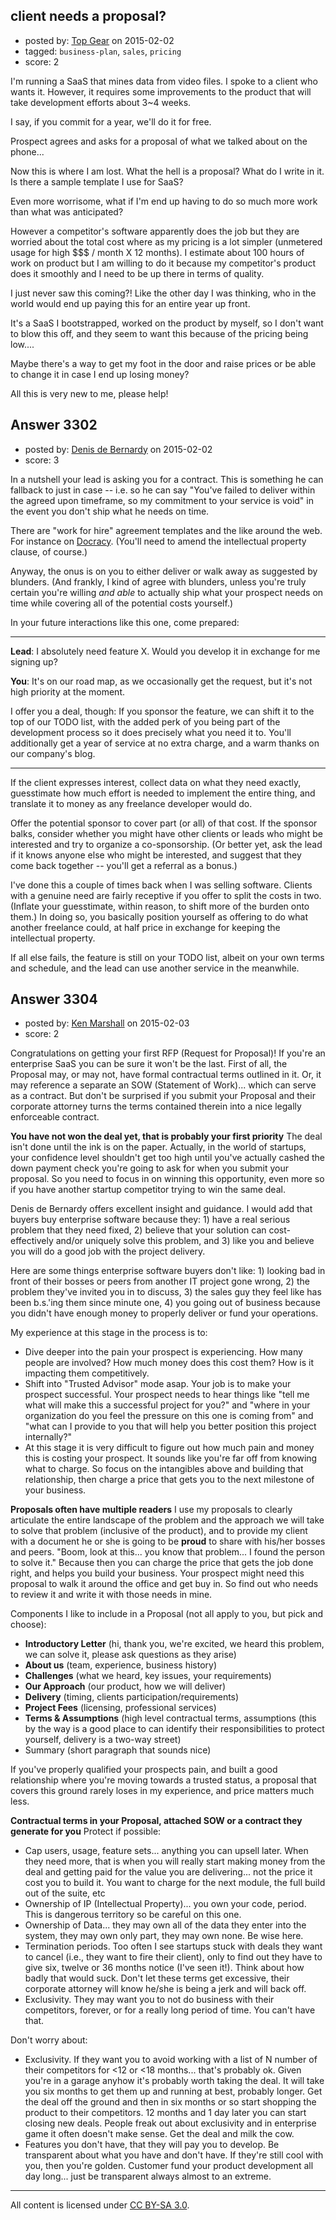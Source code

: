 ## client needs a proposal?

- posted by: [Top Gear](https://stackexchange.com/users/4690596/top-gear) on 2015-02-02
- tagged: `business-plan`, `sales`, `pricing`
- score: 2

I'm running a SaaS that mines data from video files.
I spoke to a client who wants it. However, it requires some improvements to the product that will take development efforts about 3~4 weeks.

I say, if you commit for a year, we'll do it for free.

Prospect agrees and asks for a proposal of what we talked about on the phone...

Now this is where I am lost. What the hell is a proposal? What do I write in it. Is there a sample template I use for SaaS?

Even more worrisome, what if I'm end up having to do so much more work than what was anticipated?

However a competitor's software apparently does the job but they are worried about the total cost where as my pricing is a lot simpler (unmetered usage for high $$$ / month X 12 months). I estimate about 100 hours of work on product but I am willing to do it because my competitor's product does it smoothly and I need to be up there in terms of quality.

I just never saw this coming?! Like the other day I was thinking, who in the world would end up paying this for an entire year up front.

It's a SaaS I bootstrapped, worked on the product by myself, so I don't want to blow this off, and they seem to want this because of the pricing being low....

Maybe there's a way to get my foot in the door and raise prices or be able to change it in case I end up losing money?

All this is very new to me, please help!


## Answer 3302

- posted by: [Denis de Bernardy](https://stackexchange.com/users/182468/denis-de-bernardy) on 2015-02-02
- score: 3

In a nutshell your lead is asking you for a contract. This is something he can fallback to just in case -- i.e. so he can say "You've failed to deliver within the agreed upon timeframe, so my commitment to your service is void" in the event you don't ship what he needs on time.

There are "work for hire" agreement templates and the like around the web. For instance on [Docracy](https://www.docracy.com). (You'll need to amend the intellectual property clause, of course.)

Anyway, the onus is on you to either deliver or walk away as suggested by blunders. (And frankly, I kind of agree with blunders, unless you're truly certain you're willing *and able* to actually ship what your prospect needs on time while covering all of the potential costs yourself.)

In your future interactions like this one, come prepared:

---

**Lead**: I absolutely need feature X. Would you develop it in exchange for me signing up?

**You**: It's on our road map, as we occasionally get the request, but it's not high priority at the moment.

I offer you a deal, though: If you sponsor the feature, we can shift it to the top of our TODO list, with the added perk of you being part of the development process so it does precisely what you need it to. You'll additionally get a year of service at no extra charge, and a warm thanks on our company's blog.

---

If the client expresses interest, collect data on what they need exactly, guesstimate how much effort is needed to implement the entire thing, and translate it to money as any freelance developer would do.

Offer the potential sponsor to cover part (or all) of that cost. If the sponsor balks, consider whether you might have other clients or leads who might be interested and try to organize a co-sponsorship. (Or better yet, ask the lead if it knows anyone else who might be interested, and suggest that they come back together -- you'll get a referral as a bonus.)

I've done this a couple of times back when I was selling software. Clients with a genuine need are fairly receptive if you offer to split the costs in two. (Inflate your guesstimate, within reason, to shift more of the burden onto them.) In doing so, you basically position yourself as offering to do what another freelance could, at half price in exchange for keeping the intellectual property.

If all else fails, the feature is still on your TODO list, albeit on your own terms and schedule, and the lead can use another service in the meanwhile.


## Answer 3304

- posted by: [Ken Marshall](https://stackexchange.com/users/893263/ken-marshall) on 2015-02-03
- score: 2

Congratulations on getting your first RFP (Request for Proposal)! If you're an enterprise SaaS you can be sure it won't be the last. First of all, the Proposal may, or may not, have formal contractual terms outlined in it. Or, it may reference a separate an SOW (Statement of Work)... which can serve as a contract. But don't be surprised if you submit your Proposal and their corporate attorney turns the terms contained therein into a nice legally enforceable contract. 

**You have not won the deal yet, that is probably your first priority**
The deal isn't done until the ink is on the paper. Actually, in the world of startups, your confidence level shouldn't get too high until you've actually cashed the down payment check you're going to ask for when you submit your proposal. So you need to focus in on winning this opportunity, even more so if you have another startup competitor trying to win the same deal. 

Denis de Bernardy offers excellent insight and guidance. I would add that buyers buy enterprise software because they: 1) have a real serious problem that they need fixed, 2) believe that your solution can cost-effectively and/or uniquely solve this problem, and 3) like you and believe you will do a good job with the project delivery.

Here are some things enterprise software buyers don't like: 1) looking bad in front of their bosses or peers from another IT project gone wrong, 2) the problem they've invited you in to discuss, 3) the sales guy they feel like has been b.s.'ing them since minute one, 4) you going out of business because you didn't have enough money to properly deliver or fund your operations. 

My experience at this stage in the process is to:

- Dive deeper into the pain your prospect is experiencing. How many people are involved? How much money does this cost them? How is it impacting them competitively. 
- Shift into "Trusted Advisor" mode asap. Your job is to make your prospect successful. Your prospect needs to hear things like "tell me what will make this a successful project for you?" and "where in your organization do you feel the pressure on this one is coming from" and "what can I provide to you that will help you better position this project internally?" 
- At this stage it is very difficult to figure out how much pain and money this is costing your prospect. It sounds like you're far off from knowing what to charge. So focus on the intangibles above and building that relationship, then charge a price that gets you to the next milestone of your business. 

**Proposals often have multiple readers**
I use my proposals to clearly articulate the entire landscape of the problem and the approach we will take to solve that problem (inclusive of the product), and to provide my client with a document he or she is going to be **proud** to share with his/her bosses and peers. "Boom, look at this... you know that problem... I found the person to solve it." Because then you can charge the price that gets the job done right, and helps you build your business. Your prospect might need this proposal to walk it around the office and get buy in. So find out who needs to review it and write it with those needs in mine. 

Components I like to include in a Proposal (not all apply to you, but pick and choose):

 - **Introductory Letter** (hi, thank you, we're excited, we heard this problem, we can solve it, please ask questions as they arise)
 - **About us** (team, experience, business history)
 - **Challenges** (what we heard, key issues, your requirements)
 - **Our Approach** (our product, how we will deliver)
 - **Delivery** (timing, clients participation/requirements)
 - **Project Fees** (licensing, professional services)
 - **Terms & Assumptions** (high level contractual terms, assumptions (this by the way is a good place to can identify their responsibilities to protect yourself, delivery is a two-way street)
 - Summary (short paragraph that sounds nice)

If you've properly qualified your prospects pain, and built a good relationship where you're moving towards a trusted status, a proposal that covers this ground rarely loses in my experience, and price matters much less. 

**Contractual terms in your Proposal, attached SOW or a contract they generate for you**
Protect if possible:

 - Cap users, usage, feature sets... anything you can upsell later. When they need more, that is when you will really start making money from the deal and getting paid for the value you are delivering... not the price it cost you to build it. You want to charge for the next module, the full build out of the suite, etc
 - Ownership of IP (Intellectual Property)... you own your code, period. This is dangerous territory so be careful on this one. 
 - Ownership of Data... they may own all of the data they enter into the system, they may own only part, they may own none. Be wise here.
 - Termination periods. Too often I see startups stuck with deals they want to cancel (i.e., they want to fire their client), only to find out they have to give six, twelve or 36 months notice (I've seen it!). Think about how badly that would suck. Don't let these terms get excessive, their corporate attorney will know he/she is being a jerk and will back off. 
 - Exclusivity. They may want you to not do business with their competitors, forever, or for a really long period of time. You can't have that. 

Don't worry about: 
 - Exclusivity. If they want you to avoid working with a list of N number of their competitors for <12 or <18 months... that's probably ok. Given you're in a garage anyhow it's probably worth taking the deal. It will take you six months to get them up and running at best, probably longer. Get the deal off the ground and then in six months or so start shopping the product to their competitors. 12 months and 1 day later you can start closing new deals. People freak out about exclusivity and in enterprise game it often doesn't make sense. Get the deal and milk the cow. 
 - Features you don't have, that they will pay you to develop. Be transparent about what you have and don't have. If they're still cool with you, then you're golden. Customer fund your product development all day long... just be transparent always almost to an extreme.




---

All content is licensed under [CC BY-SA 3.0](https://creativecommons.org/licenses/by-sa/3.0/).
